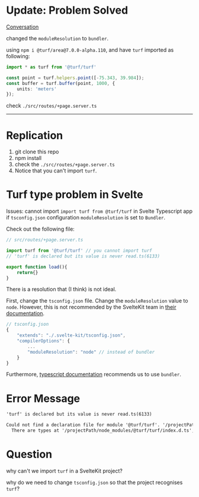 # Update: Problem Solved

[Conversation](https://github.com/Turfjs/turf/issues/2570)

changed the `moduleResolution` to `bundler`.

using ```npm i @turf/area@7.0.0-alpha.110```, and have ```turf``` imported as following:

```typescript
import * as turf from '@turf/turf'

const point = turf.helpers.point([-75.343, 39.984]);
const buffer = turf.buffer(point, 1000, {
	units: 'meters'
});
```

check `./src/routes/+page.server.ts`

---

# Replication

1. git clone this repo
2. npm install
3. check the ```./src/routes/+page.server.ts```
4. Notice that you can't import ```turf```.

# Turf type problem in Svelte

Issues: cannot import `import turf from @turf/turf` in Svelte Typescript app if ```tsconfig.json``` configuration ```moduleResolution``` is set to ```Bundler```.

Check out the following file:

```typescript
// src/routes/+page.server.ts

import turf from '@turf/turf' // you cannot import turf
// 'turf' is declared but its value is never read.ts(6133)

export function load(){
    return{}
}
```

There is a resolution that (I think) is not ideal.

First, change the `tsconfig.json` file. Change the `moduleResolution` value to `node`. However, this is not recommended by the SvelteKit team in [their documentation](https://kit.svelte.dev/docs/migrating-to-sveltekit-2#updated-dependency-requirements).

```typescript
// tsconfig.json
{
	"extends": "./.svelte-kit/tsconfig.json",
	"compilerOptions": {
		...
		"moduleResolution": "node" // instead of bundler
	}
}
```

Furthermore, [typescript documentation](https://www.typescriptlang.org/tsconfig#moduleResolution) recommends us to use ```bundler```.



# Error Message

```markdown
'turf' is declared but its value is never read.ts(6133)

Could not find a declaration file for module '@turf/turf'. '/projectPath/node_modules/@turf/turf/dist/es/index.js' implicitly has an 'any' type.
  There are types at '/projectPath/node_modules/@turf/turf/index.d.ts', but this result could not be resolved when respecting package.json "exports". The '@turf/turf' library may need to update its package.json or typings.ts(7016)
```


# Question

why can't we import `turf` in a SvelteKit project?

why do we need to change `tsconfig.json` so that the project recognises `turf`?